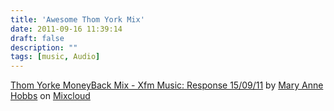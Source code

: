 ```yaml
---
title: 'Awesome Thom York Mix'
date: 2011-09-16 11:39:14
draft: false
description: ""
tags: [music, Audio]
---
```


[Thom Yorke MoneyBack Mix - Xfm Music: Response 15/09/11](http://www.mixcloud.com/MaryAnneHobbs/thom-yorke-moneyback-mix-xfm-music-response-150911/#utm_source=widget&amp;utm_medium=web&amp;utm_campaign=base_links&amp;utm_term=resource_link) by [Mary Anne Hobbs](http://www.mixcloud.com/MaryAnneHobbs/#utm_source=widget&amp;utm_medium=web&amp;utm_campaign=base_links&amp;utm_term=profile_link) on [Mixcloud](http://www.mixcloud.com/#utm_source=widget&utm_medium=web&utm_campaign=base_links&utm_term=homepage_link)